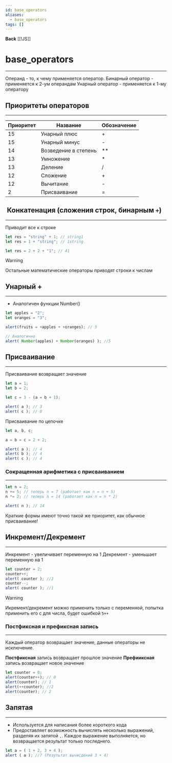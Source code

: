 ```yaml
---
id: base_operators
aliases:
  - base_operators
tags: []
---
```

**Back**
    [[!JS]]

# base_operators
---
Операнд - то, к чему применяется оператор.
Бинарный оператор - применяется к 2-ум операндам
Унарный оператор - применяется к 1-му оператору

## Приоритеты операторов
---
 | Приоритет | Название             | Обозначение |
 |-----------|----------------------|-------------|
 | 15        | Унарный плюс         | +           |
 | 15        | Унарный минус        | -           |
 | 14        | Возведение в степень | **          |
 | 13        | Умножение            | *           |
 | 13        | Деление              | /           |
 | 12        | Сложение             | +           |
 | 12        | Вычитание            | -           |
 | 2         | Присваивание         | =           |


##  Конкатенация (сложения строк, бинарным `+`)
---
Приводит все к строке
```js
let res = "string" + 1; // string1
let res = 1 + "string"; // 1string

let res = 2 + 2 + "1"; // 41
```
> [!WARNING]
> Остальные математические операторы приводят строки к числам

## Унарный +
---
 - Аналогичен функции Number()
```js
let apples = "2";
let oranges = "3";

alert(fruits = +apples + +oranges); // 5

// Аналогично
alert( Number(apples) + Number(oranges) ); //5
```

## Присваивание
---
Присваивание возвращает значение
```js
let a = 1;
let b = 2;

let c = 3 - (a = b + 1);

alert( a ); // 3
alert( c ); // 0
```
Присваивание по цепочке
```js
let a, b, c;

a = b = c = 2 + 2;

alert( a ); // 4
alert( b ); // 4
alert( c ); // 4

```
### Сокращенная арифметика с присваиванием
---
```js
let n = 2;
n += 5; // теперь n = 7 (работает как n = n + 5)
n *= 2; // теперь n = 14 (работает как n = n * 2)

alert( n ); // 14
```
Краткие формы имеют точно такой же приоритет, как обычное приcваивание!

## Инкремент/Декремент
---
Инкремент - увеличивает переменную на 1
Декремент - уменьшает переменную на 1

```js
let counter = 2;
counter++;
alert( counter ); //3
counter--;
alert( counter ); //1
```

> [!WARNING]
> Икремент/декремент можно применить только с переменной, попытка применить его с для числа, будет ошибкой `5++`


### Постфиксная и префиксная запись
---
Каждый оператор возвращает значение, данные операторы не исключение.

**Постфиксная** запись возвращает прошлое значение
**Префииксная** запись возвращает новое значение

```js
let counter = 0;
alert(counter++); // 0
alert(counter); // 1
alert(++counter); //2
alert(counter); // 2
```
## Запятая
---
- Используется для написания более короткого кода
- Предоставляет возможность вычислять несколько выражений, разделяя их запятой `,`.
Каждое выражение выполняется, но возвращается результат только последнего.

```js
let a = ( 1 + 2, 3 + 4 );
alert ( a ); //7 (Результат вычисдений 3 + 4)
```
